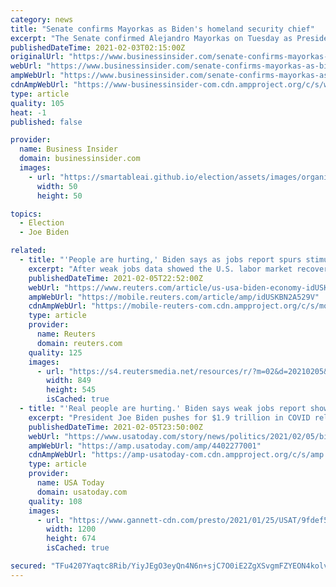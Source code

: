 ```yaml
---
category: news
title: "Senate confirms Mayorkas as Biden's homeland security chief"
excerpt: "The Senate confirmed Alejandro Mayorkas on Tuesday as President Joe Biden's homeland security secretary, the first Latino to fill a post that will have a central role in the government's response to ,"
publishedDateTime: 2021-02-03T02:15:00Z
originalUrl: "https://www.businessinsider.com/senate-confirms-mayorkas-as-bidens-homeland-security-chief-2021-2"
webUrl: "https://www.businessinsider.com/senate-confirms-mayorkas-as-bidens-homeland-security-chief-2021-2"
ampWebUrl: "https://www.businessinsider.com/senate-confirms-mayorkas-as-bidens-homeland-security-chief-2021-2?amp"
cdnAmpWebUrl: "https://www-businessinsider-com.cdn.ampproject.org/c/s/www.businessinsider.com/senate-confirms-mayorkas-as-bidens-homeland-security-chief-2021-2?amp"
type: article
quality: 105
heat: -1
published: false

provider:
  name: Business Insider
  domain: businessinsider.com
  images:
    - url: "https://smartableai.github.io/election/assets/images/organizations/businessinsider.com-50x50.jpg"
      width: 50
      height: 50

topics:
  - Election
  - Joe Biden

related:
  - title: "'People are hurting,' Biden says as jobs report spurs stimulus push"
    excerpt: "After weak jobs data showed the U.S. labor market recovery is stalling, President Joe Biden and his economic team on Friday hammered home the same message in meetings, interviews and television appearances: It's time to get more money out to the economy."
    publishedDateTime: 2021-02-05T22:52:00Z
    webUrl: "https://www.reuters.com/article/us-usa-biden-economy-idUSKBN2A529V"
    ampWebUrl: "https://mobile.reuters.com/article/amp/idUSKBN2A529V"
    cdnAmpWebUrl: "https://mobile-reuters-com.cdn.ampproject.org/c/s/mobile.reuters.com/article/amp/idUSKBN2A529V"
    type: article
    provider:
      name: Reuters
      domain: reuters.com
    quality: 125
    images:
      - url: "https://s4.reutersmedia.net/resources/r/?m=02&d=20210205&t=2&i=1550496943&w=&fh=545px&fw=&ll=&pl=&sq=&r=LYNXMPEH141CZ"
        width: 849
        height: 545
        isCached: true
  - title: "'Real people are hurting.' Biden says weak jobs report shows why $1.9 trillion in COVID relief is needed"
    excerpt: "President Joe Biden pushes for $1.9 trillion in COVID relief as lackluster jobs report shows U.S. economy continues to sputter amid global pandemic."
    publishedDateTime: 2021-02-05T23:50:00Z
    webUrl: "https://www.usatoday.com/story/news/politics/2021/02/05/biden-says-lackluster-jobs-report-reinforces-need-covid-relief/4402277001/"
    ampWebUrl: "https://amp.usatoday.com/amp/4402277001"
    cdnAmpWebUrl: "https://amp-usatoday-com.cdn.ampproject.org/c/s/amp.usatoday.com/amp/4402277001"
    type: article
    provider:
      name: USA Today
      domain: usatoday.com
    quality: 108
    images:
      - url: "https://www.gannett-cdn.com/presto/2021/01/25/USAT/9fdef51e-e789-4520-94dd-a4236d4d57cb-AP21025782104966_2.jpg?auto=webp&crop=1023,575,x1,y91&format=pjpg&width=1200"
        width: 1200
        height: 674
        isCached: true

secured: "TFu4207Yaqtc8Rib/YiyJEgO3eyQn4N6n+sjC7O0iE2ZgXSvgmFZYEON4kolvfv0ugnKpC2WLd1BIRLetO2+gVm99BSzCgEDbYnS37iBHgKA9c+55GYvReeKnWNqnt4Fo9CiDVmAFrCf+HjN3xCmG7Hl+S7GQ6HK9FvklXfjmD8shin7QPLGdtSwN7Yt/yqD5Srp7YkvBDTSgYrFfl/dL58EAKH1zdiOQUmfueZT05bCijLHtI5ZimWt2rm9quDs++7HMPa1EpuAH0JkBE4YRftk7deXhm/9swXtIseZzALXXY59AzTAt8mditBd2F3xcgKK3QGr2hx907y5MXkH6m+7X2AHG627izd2O8OUyEU=;P/9qjP4w5ziS75bKwdlmtQ=="
---
```


